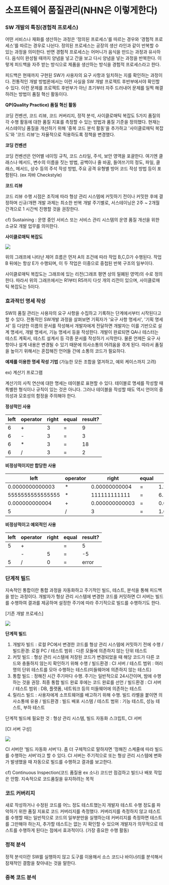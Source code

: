 # 소프트웨어 품질관리(NHN은 이렇게한다)

### SW 개발의 특징(경험적 프로세스)
어떤 서비스나 재화를 생산하는 과정은 ‘정의된 프로세스’를 따르는 경우와 ‘경험적 프로세스’를 따르는 경우로 나뉜다. 정의된 프로세스는 공장의 생산 라인과 같이 반복할 수 있는 과정을 의미한다. 반면 경험적 프로세스는 어머니가 음식을 만드는 과정과 유사하다. 음식이 완성될 때까지 양념을 넣고 간을 보고 다시 양념을 넣는 과정을 반복한다. 이렇게 피드백을 자주 받는 방식으로 제품을 생산하는 방식을 경험적 프로세스라고 한다.

피드백은 현재까지 구현된 SW가 사용자의 요구 사항과 일치하는 지를 확인하는 과정이다. 전통적인 개발 방법론에서는 이런 사실을 SW 개발 프로젝트 후반부에서야 확인할 수 있다. 이런 문제를 프로젝트 후반부가 아닌 초기부터 자주 드러내어 문제를 일찍 해결하려는 방법이 품질 혁신 활동이다. 

**QP(Quality Practice) 품질 혁신 활동**

코딩 컨벤션, 코드 리뷰, 코드 커버리지, 정적 분석, 사이클로매틱 복잡도 5가지 품질의 각 수행 활동에 대한 품질 지표를 측정할 수 있는 방법과 품질 기준을 정의했다. 현재는 서스테이닝 품질을 개선하기 위해 '중복 코드 분석 활동'을 추가하고 '사이클로매틱 복잡도'와 '코드 리뷰'는 자율적으로 적용하도록 정책을 변경했다.

**코딩 컨벤션**

코딩 컨벤션은 언어별 네이밍 규칙, 코드 스타일, 주석, 보안 영역을 포괄한다. 여기엔 클래스나 메서드, 변수의 이름을 짓는 방법, 공백이나 줄 바꿈, 들여쓰기의 정도, 파일, 클래스, 메서드, 상수 등의 주석 작성 방법, 주요 공격 유형별 방어 코드 작성 방법 등이 포함된다. (ex 자바  Checkstyle)

**코드 리뷰**

코드 리뷰 수행 시점은 조직에 따라 형상 관리 시스템에 커밋하기 전이나 커밋한 후에 결정하며 신규/개편 개발 과제는 최소한 반복 개발 주기별로, 서스테이닝은 2주 ~ 2개월 간격으로 1 시간씩 진행할 것을 권장한다.

cf) Sustaining : 운영 중인 서비스 또는 서비스 관리 시스템의 운영 품질 개선을 위한 소규모 개발 업무를 의미한다. 

**사이클로매틱 복잡도**

![](/assets/cyclomatic-capture.png)

위의 그래프에 나타난 제어 흐름은 먼저 A의 조건에 따라 작업 B,C,D가 수행된다. 작업 B 뒤에는 항상 E가 수행되며, 이 두 작업은 이중으로 중첩된 반복 구조의 일부이다. 

사이클로매틱 복잡도는 그래프에 있는 리전(그래프 평면 상의 밀폐된 영역)의 수로 정의한다. 따라서 위의 그래프에서는 R1부터 R5까지 다섯 개의 리전이 있으며, 사이클로매틱 복잡도는 5이다.  

### 효과적인 명세 작성
SW의 품질 관리는 사용자의 요구 사항을 수집하고 기록하는 단계에서부터 시작된다고 할 수 있다. 전통적인 SW개발 과정을 살펴보면 기획자가 '요구 사항 명세서', '기획 명세서' 등 다양한 이름의 문서를 작성해서 개발자에게 전달하면 개발자는 이를 기반으로 설계 명세서, 개발 명세서, 기능 명세서 등을 작성한다. 개발이 완료되면 QA나 테스터는 테스트 계획서, 테스트 설계서 등 각종 문서를 작성하기 시작한다. 물론 언제든 요구 사항이나 설계 내용은 변경될 수 있기 때문에 의사소통의 어려움을 겪게 된다. 따라서 품질을 높이기 위해서는 혼잡해진 언어들 간에 소통의 코드가 필요하다. 

**예제를 이용한 명세 작성 기법** (가능한 모든 조합을 열겨하고, 예외 케이스까지 고려)

ex) 계산기 프로그램

계산기의 사칙 연산에 대한 명세는 테이블로 표현할 수 있다. 테이블로 명세를 작성할 때 특별한 형식이나 규칙이 있는 것은 아니다. 그러나 테이블을 작성할 때도 역시 언어의 중의성과 모호성의 함정을 주의해야 한다.

**정상적인 사용**

| left | operator | right | equal | result? |
| -- | -- | -- | -- | -- |
| 6 | + | 3 | = | 9 |
| 6 | - | 3 | = | 3 |
| 6 | * | 3 | = | 18 |
| 6 | / | 3 | = | 2 |

**비정상적이지만 합당한 사용**

| left | operator | right | equal | result? |
| -- | -- | -- | -- | -- |
| 0.0000000000003 | * | 0.00000000004 | = | 1.2e-59 |
| 5555555555555555 | * | 111111111111 | = | 6.1728395061727e+62 |
| 0.000000000004 | + | 0.000000000003  | = | 0.000000000007 |
| 5 | / | 3 | = | 1.66 ... 667 |

**비정상적이고 예외적인 사용**

| left | operator | right | equal | result? |
| -- | -- | -- | -- | -- |
| 5 | + |   | = | 5 |
|   | - | 5 | = | -5 |
| 5 | / | 0 | = | error |

### 단계적 빌드
지속적인 통합이란 통합 과정을 자동화하고 주기적인 빌드, 테스트, 분석을 통해 피드백을 받는 과정이다. 개발자가 형상 관리 시스템에 변경한 코드를 커밋하면 CI 서버는 빌드를 수행하여 결과를 제공하며 설정한 주기에 따라 주기적으로 빌드를 수행하기도 한다.

[기존 개발 프로세스]

![](/assets/old_process.png)

**단계적 빌드**

1. 개발자 빌드 : 로컬 PC에서 변경한 코드를 형상 관리 시스템에 커밋하기 전에 수행 / 빌드환경: 로컬 PC / 테스트 범위 : 다른 모듈에 의존하지 않는 단위 테스트
2. 커밋 빌드 : 형상 관리 시스템에 저장된 코드가 변경되었을 때 해당 코드가 다른 코드와 충돌하지 않는지 확인하기 위해 수행 / 빌드환경 : CI 서버 / 테스트 범위 : 여러 명의 단위 테스트를 모아 수행하는 테스트(미들웨어에 의존하지 않는 테스트)
3. 통합 빌드 : 정해진 시간 주기마다 수행. 주기는 일반적으로 24시간이며, 밤에 수행하는 것을 권장. 최종 통합 빌드 완료 후에는 코드 완료를 선언 / 빌드환경 : CI  서버 / 테스트 범위 : DB, 플랫폼, 네트워크 등의 미들웨어에 의존하는 테스트
4. 릴리스 빌드 : 사용자에게 소프트웨어를 배고하기 위해 수행. 빌드 라벨을 붙이면 의사소통에 유용 / 빌드환경 : 빌드 배포 시스템 / 테스트 범위 : 기능 테스트, 성능 테스트, 부하 테스트

단계적 빌드에 필요한 것 : 형상 관리 시스템, 빌드 자동화 스크립트, CI 서버

[CI 서버 구성]

![](/assets/CI_server.png)

CI 서버란 ‘빌드 자동화 서버’다. 좀 더 구체적으로 말하자면 ‘정해진 스케줄에 따라 빌드를 수행하는 서버’라고 할 수 있다. CI 서버는 주기적으로 또는 형상 관리 시스템에 변화가 발생했을 때 자동으로 빌드를 수행하고 결과를 보고한다. 

cf) Continuous Inspection(코드 품질용 ex 소나) 
코드만 점검하고 빌드나 배포 작업은 안함. 지속적으로 코드품질을 유지하려는 목적

### 코드 커버리지 
새로 작성하거나 수정된 코드를 어느 정도 테스트했는지 개발자 테스트 수행 정도를 파악하기 위한 품질 지표로 코드 커버리지를 측정했다. 커버리지를 측정하지 않고 테스트를 수행할 때는 일반적으로 코드의 일부분만을 실행하는데 커버리지를 측정하면 테스트를 그만해야 하는지, 추가할 테스트는 없는 지 확인할 수 있으며 개발자가 의무적으로 테스트를 수행하게 된다는 점에서 효과적이다. (가장 중요한 수행 활동)

### 정적 분석
정적 분석이란 SW를 실행하지 않고 도구를 이용해서 소스 코드나 바이너리를 분석해서 잠재적인 결함을 찾아내는 것을 말한다. 

### 중복 코드 분석